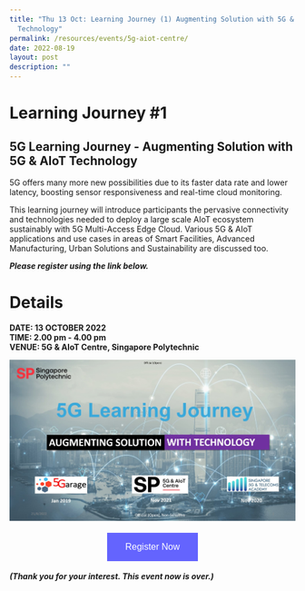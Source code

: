 ```yaml
---
title: "Thu 13 Oct: Learning Journey (1) Augmenting Solution with 5G & AIoT
  Technology"
permalink: /resources/events/5g-aiot-centre/
date: 2022-08-19
layout: post
description: ""
---
```

# Learning Journey #1

## **5G Learning Journey - Augmenting Solution with 5G & AIoT Technology**


5G offers many more new possibilities due to its faster data rate and lower latency, boosting sensor responsiveness and real-time cloud monitoring. 

This learning journey will introduce participants the pervasive connectivity and technologies needed to deploy a large scale AIoT ecosystem sustainably with 5G Multi-Access Edge Cloud. Various 5G & AIoT applications and use cases in areas of Smart Facilities, Advanced Manufacturing, Urban Solutions and Sustainability are discussed too.

***Please register using the link below.***
# Details
**DATE: 13 OCTOBER 2022** <br> 
**TIME: 2.00 pm - 4.00 pm** <br> 
**VENUE: 5G & AIoT Centre, Singapore Polytechnic**<br>


![5G Learning Journey Cover Pic](/images/events/5GLF/5G%20Learning%20Journey%20Cover%20Pic.jpg)

<style>
#register {
  background-color: #0000ff;
  border: none;
  color: white;
  padding: 16px 32px;
  text-align: center;
  font-size: 16px;
  margin: 4px 2px;
  opacity: 0.6;
  transition: 0.3s;
  display: inline-block;
  text-decoration: none;
  cursor: pointer;
}
</style>

<center><a href="https://form.gov.sg/628f22d33778d80011a07cc6 " target="_blank"><button id="register" class="btn">Register Now</button></a></center>

***(Thank you for your interest. This event now is over.)***